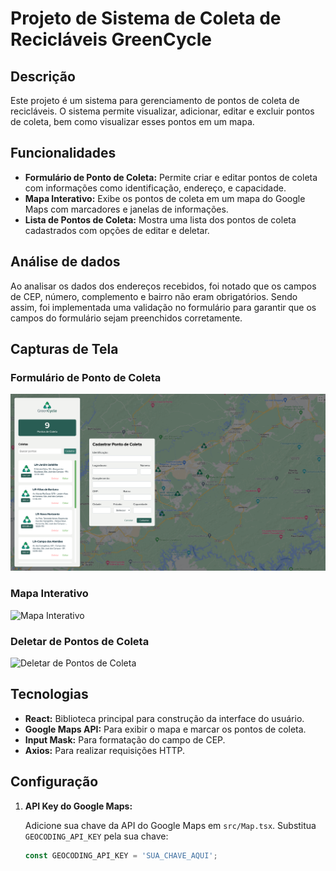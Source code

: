 # Projeto de Sistema de Coleta de Recicláveis GreenCycle

## Descrição

Este projeto é um sistema para gerenciamento de pontos de coleta de recicláveis. O sistema permite visualizar, adicionar, editar e excluir pontos de coleta, bem como visualizar esses pontos em um mapa. 

## Funcionalidades

- **Formulário de Ponto de Coleta:** Permite criar e editar pontos de coleta com informações como identificação, endereço, e capacidade.
- **Mapa Interativo:** Exibe os pontos de coleta em um mapa do Google Maps com marcadores e janelas de informações.
- **Lista de Pontos de Coleta:** Mostra uma lista dos pontos de coleta cadastrados com opções de editar e deletar.

## Análise de dados

Ao analisar os dados dos endereços recebidos, foi notado que os campos de CEP, número, complemento e bairro não eram obrigatórios. Sendo assim, foi implementada uma validação no formulário para garantir que os campos do formulário sejam preenchidos corretamente.

## Capturas de Tela

### Formulário de Ponto de Coleta

![Formulário de Ponto de Coleta](/GrenCycle//src/assets/cadastro.png)

### Mapa Interativo

![Mapa Interativo](/GrenCycle//src/assets/map.png)

### Deletar de Pontos de Coleta

![Deletar de Pontos de Coleta](/GrenCycle//src/assets/delete.png)

## Tecnologias

- **React:** Biblioteca principal para construção da interface do usuário.
- **Google Maps API:** Para exibir o mapa e marcar os pontos de coleta.
- **Input Mask:** Para formatação do campo de CEP.
- **Axios:** Para realizar requisições HTTP.

## Configuração

1. **API Key do Google Maps:** 

   Adicione sua chave da API do Google Maps em `src/Map.tsx`. Substitua `GEOCODING_API_KEY` pela sua chave:

   ```javascript
   const GEOCODING_API_KEY = 'SUA_CHAVE_AQUI';
   ```
